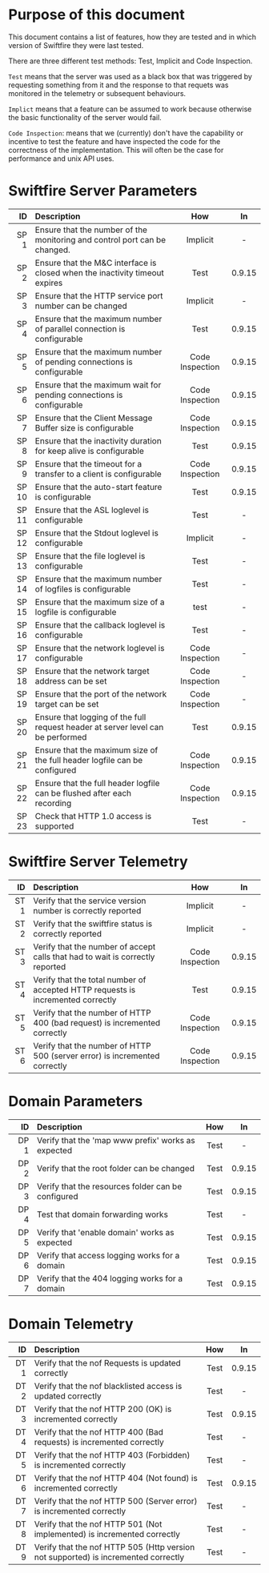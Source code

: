 # Purpose of this document

This document contains a list of features, how they are tested and in which version of Swiftfire they were last tested.

There are three different test methods: Test, Implicit and Code Inspection.

`Test` means that the server was used as a black box that was triggered by requesting something from it and the response to that requets was monitored in the telemetry or subsequent behaviours.

`Implict` means that a feature can be assumed to work because otherwise the basic functionality of the server would fail.

`Code Inspection`: means that we (currently) don't have the capability or incentive to test the feature and have inspected the code for the correctness of the implementation. This will often be the case for performance and unix API uses.

# Swiftfire Server Parameters

| ID | Description | How | In  
| -: | :- | :-: | :-:
| SP 1 | Ensure that the number of the monitoring and control port can be changed. | Implicit | -
| SP 2 | Ensure that the M&C interface is closed when the inactivity timeout expires | Test | 0.9.15
| SP 3 | Ensure that the HTTP service port number can be changed | Implicit | -
| SP 4 | Ensure that the maximum number of parallel connection is configurable | Test | 0.9.15
| SP 5 | Ensure that the maximum number of pending connections is configurable | Code Inspection | 0.9.15
| SP 6 | Ensure that the maximum wait for pending connections is configurable | Code Inspection | 0.9.15
| SP 7 | Ensure that the Client Message Buffer size is configurable | Code Inspection | 0.9.15
| SP 8 | Ensure that the inactivity duration for keep alive is configurable | Test | 0.9.15
| SP 9 | Ensure that the timeout for a transfer to a client is configurable | Code Inspection | 0.9.15
| SP 10 | Ensure that the auto-start feature is configurable | Test | 0.9.15
| SP 11 | Ensure that the ASL loglevel is configurable | Test | -
| SP 12 | Ensure that the Stdout loglevel is configurable | Implicit | -
| SP 13 | Ensure that the file loglevel is configurable | Test | -
| SP 14 | Ensure that the maximum number of logfiles is configurable | Test | -
| SP 15 | Ensure that the maximum size of a logfile is configurable | test | -
| SP 16 | Ensure that the callback loglevel is configurable | Test | -
| SP 17 | Ensure that the network loglevel is configurable | Code Inspection | -
| SP 18 | Ensure that the network target address can be set | Code Inspection | -
| SP 19 | Ensure that the port of the network target can be set | Code Inspection | -
| SP 20 | Ensure that logging of the full request header at server level can be performed | Test | 0.9.15
| SP 21 | Ensure that the maximum size of the full header logfile can be configured | Code Inspection | 0.9.15
| SP 22 | Ensure that the full header logfile can be flushed after each recording | Code Inspection | 0.9.15
| SP 23 | Check that HTTP 1.0 access is supported | Test | -

# Swiftfire Server Telemetry

| ID | Description | How | In |
| -: | :- | :-: | :-:
| ST 1 | Verify that the service version number is correctly reported | Implicit | -
| ST 2 | Verify that the swiftfire status is correctly reported | Implicit | -
| ST 3 | Verify that the number of accept calls that had to wait is correctly reported | Code Inspection | 0.9.15
| ST 4 | Verify that the total number of accepted HTTP requests is incremented correctly | Test | 0.9.15
| ST 5 | Verify that the number of HTTP 400 (bad request) is incremented correctly | Code Inspection | 0.9.15
| ST 6 | Verify that the number of HTTP 500 (server error) is incremented correctly | Code Inspection | 0.9.15

# Domain Parameters

| ID | Description | How | In |
| -: | :- | :-: | :-:
| DP 1 | Verify that the 'map www prefix' works as expected | Test | -
| DP 2 | Verify that the root folder can be changed | Test | 0.9.15
| DP 3 | Verify that the resources folder can be configured | Test | 0.9.15
| DP 4 | Test that domain forwarding works | Test | -
| DP 5 | Verify that 'enable domain' works as expected | Test | 0.9.15
| DP 6 | Verify that access logging works for a domain | Test | 0.9.15
| DP 7 | Verify that the 404 logging works for a domain | Test | 0.9.15

# Domain Telemetry

| ID | Description | How | In |
| -: | :- | :-: | :-:
| DT 1 | Verify that the nof Requests is updated correctly | Test | 0.9.15
| DT 2 | Verify that the nof blacklisted access is updated correctly | Test | -
| DT 3 | Verify that the nof HTTP 200 (OK) is incremented correctly | Test | 0.9.15
| DT 4 | Verify that the nof HTTP 400 (Bad requests) is incremented correctly | Test | -
| DT 5 | Verify that the nof HTTP 403 (Forbidden) is incremented correctly | Test | -
| DT 6 | Verify that the nof HTTP 404 (Not found) is incremented correctly | Test | 0.9.15
| DT 7 | Verify that the nof HTTP 500 (Server error) is incremented correctly | Test | -
| DT 8 | Verify that the nof HTTP 501 (Not implemented) is incremented correctly | Test | -
| DT 9 | Verify that the nof HTTP 505 (Http version not supported) is incremented correctly | Test | -
